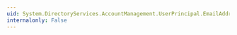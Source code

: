 ```yaml
---
uid: System.DirectoryServices.AccountManagement.UserPrincipal.EmailAddress
internalonly: False
---
```

